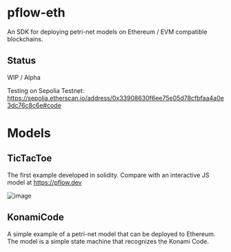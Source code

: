 pflow-eth
=========

An SDK for deploying petri-net models on Ethereum / EVM compatible blockchains.

Status
------
WIP / Alpha


Testing on  Sepolia Testnet: https://sepolia.etherscan.io/address/0x33908630f6ee75e05d78cfbfaa4a0e3dc76c8c6e#code


Models
======

TicTacToe
---------

The first example developed in solidity. Compare with an interactive JS model at https://pflow.dev

![image](https://github.com/pFlow-dev/pflow-eth/assets/243500/10f14403-59ce-4539-b411-75471b678530)

KonamiCode
----------

A simple example of a petri-net model that can be deployed to Ethereum.
The model is a simple state machine that recognizes the Konami Code.